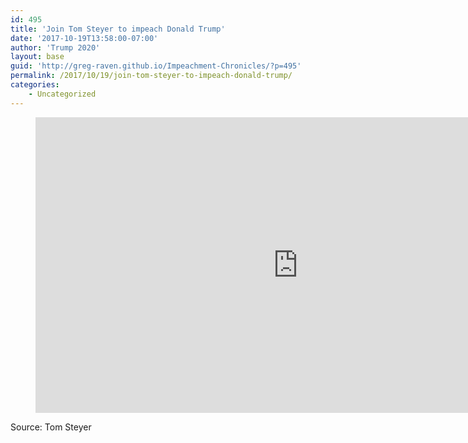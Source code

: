 ```yaml
---
id: 495
title: 'Join Tom Steyer to impeach Donald Trump'
date: '2017-10-19T13:58:00-07:00'
author: 'Trump 2020'
layout: base
guid: 'http://greg-raven.github.io/Impeachment-Chronicles/?p=495'
permalink: /2017/10/19/join-tom-steyer-to-impeach-donald-trump/
categories:
    - Uncategorized
---
```


<figure class="wp-block-embed is-type-rich is-provider-embed-handler wp-block-embed-embed-handler wp-embed-aspect-16-9 wp-has-aspect-ratio"><div class="wp-block-embed__wrapper"><iframe allow="accelerometer; autoplay; clipboard-write; encrypted-media; gyroscope; picture-in-picture" allowfullscreen="" frameborder="0" height="473" src="https://www.youtube.com/embed/GXl8vRmLeJk?feature=oembed" title="Join Us" width="840"></iframe></div></figure>Source: Tom Steyer
